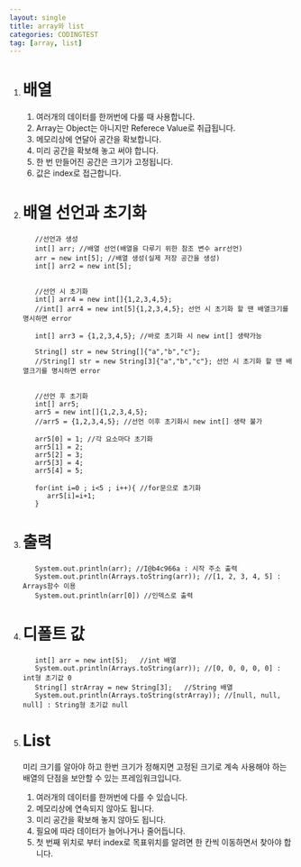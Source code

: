 ```yaml
---
layout: single
title: array와 list
categories: CODINGTEST
tag: [array, list]
---
```


1. # 배열
   1) 여러개의 데이터를 한꺼번에 다룰 때 사용합니다.   
   2) Array는 Object는 아니지만 Referece Value로 취급됩니다.   
   3) 메모리상에 연달아 공간을 확보합니다.   
   4) 미리 공간을 확보해 놓고 써야 합니다.   
   5) 한 번 만들어진 공간은 크기가 고정됩니다.   
   6) 값은 index로 접근합니다.   

1. # 배열 선언과 초기화
   ```
      //선언과 생성
      int[] arr; //배열 선언(배열을 다루기 위한 참조 변수 arr선언)        
      arr = new int[5]; //배열 생성(실제 저장 공간을 생성)
      int[] arr2 = new int[5];


      //선언 시 초기화
      int[] arr4 = new int[]{1,2,3,4,5};
      //int[] arr4 = new int[5]{1,2,3,4,5}; 선언 시 초기화 할 땐 배열크기를 명시하면 error

      int[] arr3 = {1,2,3,4,5}; //바로 초기화 시 new int[] 생략가능

      String[] str = new String[]{"a","b","c"};
      //String[] str = new String[3]{"a","b","c"}; 선언 시 초기화 할 땐 배열크기를 명시하면 error


      //선언 후 초기화
      int[] arr5;
      arr5 = new int[]{1,2,3,4,5};
      //arr5 = {1,2,3,4,5}; //선언 이후 초기화시 new int[] 생략 불가

      arr5[0] = 1; //각 요소마다 초기화
      arr5[1] = 2;
      arr5[2] = 3;
      arr5[3] = 4;
      arr5[4] = 5;

      for(int i=0 ; i<5 ; i++){ //for문으로 초기화
         arr5[i]=i+1;
      }

   ```
1. # 출력
   ```
      System.out.println(arr); //I@b4c966a : 시작 주소 출력
      System.out.println(Arrays.toString(arr)); //[1, 2, 3, 4, 5] : Arrays함수 이용
      System.out.println(arr[0]) //인덱스로 출력
   ```
1. # 디폴트 값
   ```
      int[] arr = new int[5];   //int 배열
      System.out.println(Arrays.toString(arr)); //[0, 0, 0, 0, 0] : int형 초기값 0
      String[] strArray = new String[3];   //String 배열
      System.out.println(Arrays.toString(strArray)); //[null, null, null] : String형 초기값 null
   ```
1. # List
   미리 크기를 알아야 하고 한번 크기가 정해지면 고정된 크기로 계속 사용해야 하는 배열의 단점을 보안할 수 있는 프레임워크입니다.   
   1) 여러개의 데이터를 한꺼번에 다를 수 있습니다.   
   2) 메모리상에 연속되지 않아도 됩니다.   
   3) 미리 공간을 확보해 놓지 않아도 됩니다.   
   4) 필요에 따라 데이터가 늘어나거나 줄어듭니다.   
   5) 첫 번째 위치로 부터 index로 목표위치를 알려면 한 칸씩 이동하면서 찾아야 합니다.   